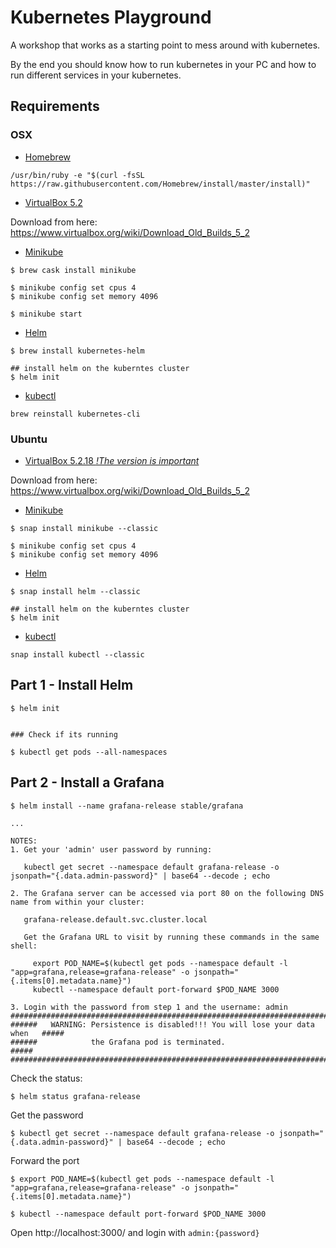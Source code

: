 # Kubernetes Playground

A workshop that works as a starting point to mess around with kubernetes.

By the end you should know how to run kubernetes in your PC and how to run
different services in your kubernetes.

## Requirements

### OSX

* [Homebrew](https://brew.sh/)

`/usr/bin/ruby -e "$(curl -fsSL https://raw.githubusercontent.com/Homebrew/install/master/install)"`

* [VirtualBox 5.2](https://www.virtualbox.org/)

Download from here: https://www.virtualbox.org/wiki/Download_Old_Builds_5_2

* [Minikube](https://github.com/kubernetes/minikube)

```
$ brew cask install minikube

$ minikube config set cpus 4
$ minikube config set memory 4096

$ minikube start
```

* [Helm]([https://github.com/kubernetes/minikube](https://helm.sh/))

```
$ brew install kubernetes-helm

## install helm on the kuberntes cluster
$ helm init
```

* [kubectl](https://kubernetes.io/docs/tasks/tools/install-kubectl/)

`brew reinstall kubernetes-cli`

### Ubuntu

* [VirtualBox 5.2.18 *!The version is important*](https://www.virtualbox.org/)

Download from here: https://www.virtualbox.org/wiki/Download_Old_Builds_5_2

* [Minikube](https://github.com/kubernetes/minikube)

```
$ snap install minikube --classic

$ minikube config set cpus 4
$ minikube config set memory 4096
```

* [Helm]([https://github.com/kubernetes/minikube](https://helm.sh/))

```
$ snap install helm --classic

## install helm on the kuberntes cluster
$ helm init
```

* [kubectl](https://kubernetes.io/docs/tasks/tools/install-kubectl/)

`snap install kubectl --classic`


## Part 1 - Install Helm

```
$ helm init


### Check if its running

$ kubectl get pods --all-namespaces
```

## Part 2 - Install a Grafana

```
$ helm install --name grafana-release stable/grafana

...

NOTES:
1. Get your 'admin' user password by running:

   kubectl get secret --namespace default grafana-release -o jsonpath="{.data.admin-password}" | base64 --decode ; echo

2. The Grafana server can be accessed via port 80 on the following DNS name from within your cluster:

   grafana-release.default.svc.cluster.local

   Get the Grafana URL to visit by running these commands in the same shell:

     export POD_NAME=$(kubectl get pods --namespace default -l "app=grafana,release=grafana-release" -o jsonpath="{.items[0].metadata.name}")
     kubectl --namespace default port-forward $POD_NAME 3000

3. Login with the password from step 1 and the username: admin
#################################################################################
######   WARNING: Persistence is disabled!!! You will lose your data when   #####
######            the Grafana pod is terminated.                            #####
#################################################################################
```


Check the status:

```
$ helm status grafana-release
```

Get the password

```
$ kubectl get secret --namespace default grafana-release -o jsonpath="{.data.admin-password}" | base64 --decode ; echo
```

Forward the port

```
$ export POD_NAME=$(kubectl get pods --namespace default -l "app=grafana,release=grafana-release" -o jsonpath="{.items[0].metadata.name}")

$ kubectl --namespace default port-forward $POD_NAME 3000
```

Open http://localhost:3000/ and login with `admin:{password}`